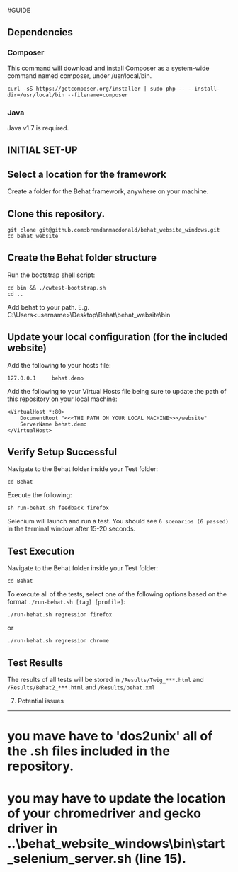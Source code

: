 #GUIDE

## Dependencies
### Composer
This command will download and install Composer as a system-wide command named composer, under /usr/local/bin.
```
curl -sS https://getcomposer.org/installer | sudo php -- --install-dir=/usr/local/bin --filename=composer
```

### Java
Java v1.7 is required.

## INITIAL SET-UP

Select a location for the framework
--------------------------------------
Create a folder for the Behat framework, anywhere on your machine.


Clone this repository.
---------------------------------------------------
```
git clone git@github.com:brendanmacdonald/behat_website_windows.git
cd behat_website
```

Create the Behat folder structure
------------------------------------
Run the bootstrap shell script:

```
cd bin && ./cwtest-bootstrap.sh
cd ..
```

Add behat to your path.
E.g. C:\Users\<username>\Desktop\Behat\behat_website\bin

Update your local configuration (for the included website)
-------------------------------------------------------------
Add the following to your hosts file:
```
127.0.0.1     behat.demo
```

Add the following to your Virtual Hosts file being sure to update the path of this repository on your local machine:
```
<VirtualHost *:80>
    DocumentRoot "<<<THE PATH ON YOUR LOCAL MACHINE>>>/website"
    ServerName behat.demo
</VirtualHost>
```

Verify Setup Successful
--------------------------
Navigate to the Behat folder inside your Test folder:

```
cd Behat
```

Execute the following:

```
sh run-behat.sh feedback firefox
```

Selenium will launch and run a test. You should see `6 scenarios (6 passed)` in the terminal window after 15-20 seconds.


## Test Execution

Navigate to the Behat folder inside your Test folder:

```
cd Behat
```

To execute all of the tests, select one of the following options based on the format `./run-behat.sh [tag] [profile]`:

```
./run-behat.sh regression firefox
```

or

```
./run-behat.sh regression chrome
```

## Test Results

The results of all tests will be stored in 
`/Results/Twig_***.html`
and 
`/Results/Behat2_***.html`
and 
`/Results/behat.xml`


7. Potential issues
--------------------------
# you mave have to 'dos2unix' all of the .sh files included in the repository.
# you may have to update the location of your chromedriver and gecko driver in ..\behat_website_windows\bin\start_selenium_server.sh (line 15).